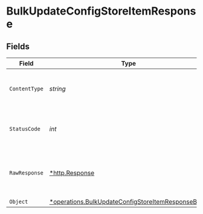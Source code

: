 # BulkUpdateConfigStoreItemResponse


## Fields

| Field                                                                                                                 | Type                                                                                                                  | Required                                                                                                              | Description                                                                                                           |
| --------------------------------------------------------------------------------------------------------------------- | --------------------------------------------------------------------------------------------------------------------- | --------------------------------------------------------------------------------------------------------------------- | --------------------------------------------------------------------------------------------------------------------- |
| `ContentType`                                                                                                         | *string*                                                                                                              | :heavy_check_mark:                                                                                                    | HTTP response content type for this operation                                                                         |
| `StatusCode`                                                                                                          | *int*                                                                                                                 | :heavy_check_mark:                                                                                                    | HTTP response status code for this operation                                                                          |
| `RawResponse`                                                                                                         | [*http.Response](https://pkg.go.dev/net/http#Response)                                                                | :heavy_minus_sign:                                                                                                    | Raw HTTP response; suitable for custom response parsing                                                               |
| `Object`                                                                                                              | [*operations.BulkUpdateConfigStoreItemResponseBody](../../models/operations/bulkupdateconfigstoreitemresponsebody.md) | :heavy_minus_sign:                                                                                                    | OK                                                                                                                    |